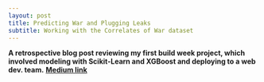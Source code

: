 ```yaml
---
layout: post
title: Predicting War and Plugging Leaks
subtitle: Working with the Correlates of War dataset
---
```

**A retrospective blog post reviewing my first build week project, which involved modeling with Scikit-Learn and XGBoost and deploying to a web dev. team.**
[**Medium link**](https://medium.com/@will.cotton4/predicting-war-and-plugging-leaks-54fa8c4768b6)
